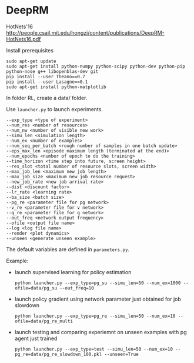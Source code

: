 # DeepRM

HotNets'16 http://people.csail.mit.edu/hongzi/content/publications/DeepRM-HotNets16.pdf

Install prerequisites

```
sudo apt-get update
sudo apt-get install python-numpy python-scipy python-dev python-pip python-nose g++ libopenblas-dev git
pip install --user Theano==0.7
pip install --user Lasagne==0.1
sudo apt-get install python-matplotlib
```

In folder RL, create a data/ folder.

Use `launcher.py` to launch experiments.

```
--exp_type <type of experiment> 
--num_res <number of resources> 
--num_nw <number of visible new work> 
--simu_len <simulation length> 
--num_ex <number of examples> 
--num_seq_per_batch <rough number of samples in one batch update> 
--eps_max_len <episode maximum length (terminated at the end)>
--num_epochs <number of epoch to do the training>
--time_horizon <time step into future, screen height> 
--res_slot <total number of resource slots, screen width> 
--max_job_len <maximum new job length> 
--max_job_size <maximum new job resource request> 
--new_job_rate <new job arrival rate> 
--dist <discount factor> 
--lr_rate <learning rate> 
--ba_size <batch size> 
--pg_re <parameter file for pg network> 
--v_re <parameter file for v network> 
--q_re <parameter file for q network> 
--out_freq <network output frequency> 
--ofile <output file name> 
--log <log file name> 
--render <plot dynamics> 
--unseen <generate unseen example> 
```

The default variables are defined in `parameters.py`.

Example:

- launch supervised learning for policy estimation

  ```
  python launcher.py --exp_type=pg_su --simu_len=50 --num_ex=1000 --ofile=data/pg_su --out_freq=10 
  ```

- launch policy gradient using network parameter just obtained for job slowdown

  ```
  python launcher.py --exp_type=pg_re --simu_len=50 --num_ex=10 --ofile=data/pg_re_multi
  ```

- launch testing and comparing experiemnt on unseen examples with pg agent just trained

  ```
  python launcher.py --exp_type=test --simu_len=50 --num_ex=10 --pg_re=data/pg_re_slowdown_100.pkl --unseen=True
  ```


